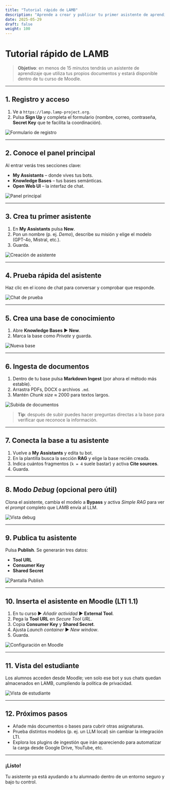 ```yaml
---
title: "Tutorial rápido de LAMB"
description: "Aprende a crear y publicar tu primer asistente de aprendizaje en menos de 15 minutos"
date: 2025-05-29
draft: false
weight: 100
---
```


# Tutorial rápido de **LAMB**

> **Objetivo**: en menos de 15 minutos tendrás un asistente de aprendizaje que utiliza tus propios documentos y estará disponible dentro de tu curso de Moodle.

---

## 1. Registro y acceso

1. Ve a `https://lamp.lamp-project.org`.
2. Pulsa **Sign Up** y completa el formulario (nombre, correo, contraseña, **Secret Key** que te facilita la coordinación).

![Formulario de registro](../images/screenshots/frame_0004.png)

---

## 2. Conoce el panel principal

Al entrar verás tres secciones clave:

* **My Assistants** – donde vives tus bots.
* **Knowledge Bases** – tus bases semánticas.
* **Open Web UI** – la interfaz de chat.

![Panel principal](../images/screenshots/frame_0016.png)

---

## 3. Crea tu primer asistente

1. En **My Assistants** pulsa **New**.
2. Pon un nombre (p. ej. *Demo*), describe su misión y elige el modelo (GPT-4o, Mistral, etc.).
3. Guarda.

![Creación de asistente](../images/screenshots/frame_0030.png)

---

## 4. Prueba rápida del asistente

Haz clic en el icono de chat para conversar y comprobar que responde.

![Chat de prueba](../images/screenshots/frame_0045.png)

---

## 5. Crea una base de conocimiento

1. Abre **Knowledge Bases** ► **New**.
2. Marca la base como *Private* y guarda.

![Nueva base](../images/screenshots/frame_0058.png)

---

## 6. Ingesta de documentos

1. Dentro de tu base pulsa **Markdown Ingest** (por ahora el método más estable).
2. Arrastra PDFs, DOCX o archivos `.md`.
3. Mantén *Chunk size* ≈ 2000 para textos largos.

![Subida de documentos](../images/screenshots/frame_0068.png)

> **Tip**: después de subir puedes hacer preguntas directas a la base para verificar que reconoce la información.

---

## 7. Conecta la base a tu asistente

1. Vuelve a **My Assistants** y edita tu bot.
2. En la plantilla busca la sección **RAG** y elige la base recién creada.
3. Indica cuántos fragmentos (`k = 4` suele bastar) y activa **Cite sources**.
4. Guarda.

---

## 8. Modo *Debug* (opcional pero útil)

Clona el asistente, cambia el modelo a **Bypass** y activa *Simple RAG* para ver el *prompt* completo que LAMB envía al LLM.

![Vista debug](../images/screenshots/frame_0082.png)

---

## 9. Publica tu asistente

Pulsa **Publish**. Se generarán tres datos:

* **Tool URL**
* **Consumer Key**
* **Shared Secret**

![Pantalla Publish](../images/screenshots/frame_0090.png)

---

## 10. Inserta el asistente en Moodle (LTI 1.1)

1. En tu curso ► *Añadir actividad* ► **External Tool**.
2. Pega la **Tool URL** en *Secure Tool URL*.
3. Copia **Consumer Key** y **Shared Secret**.
4. Ajusta *Launch container* ► *New window*.
5. Guarda.

![Configuración en Moodle](../images/screenshots/frame_0096.png)

---

## 11. Vista del estudiante

Los alumnos acceden desde Moodle; ven solo ese bot y sus chats quedan almacenados en LAMB, cumpliendo la política de privacidad.

![Vista de estudiante](../images/screenshots/frame_0101.png)

---

## 12. Próximos pasos

* Añade más documentos o bases para cubrir otras asignaturas.
* Prueba distintos modelos (p. ej. un LLM local) sin cambiar la integración LTI.
* Explora los plugins de ingestión que irán apareciendo para automatizar la carga desde Google Drive, YouTube, etc.

---

### ¡Listo!
Tu asistente ya está ayudando a tu alumnado dentro de un entorno seguro y bajo tu control.
